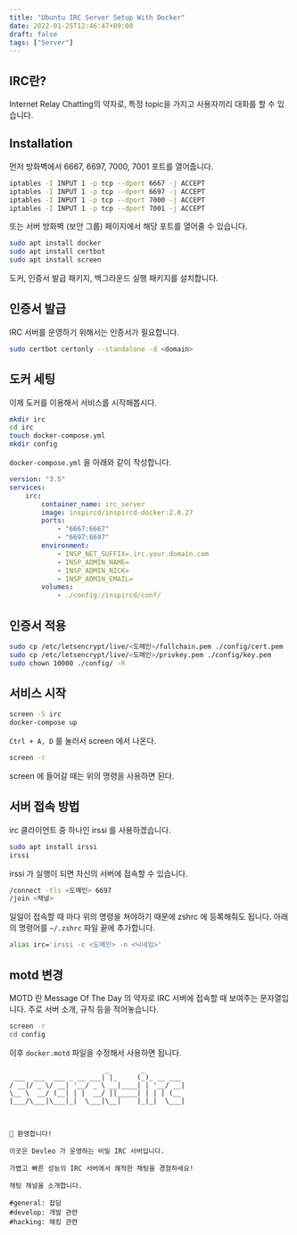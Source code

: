 ```yaml
---
title: "Ubuntu IRC Server Setup With Docker"
date: 2022-01-25T12:46:47+09:00
draft: false
tags: ["Server"]
---
```

## IRC란?

Internet Relay Chatting의 약자로, 특정 topic을 가지고 사용자끼리 대화를 할 수 있습니다.

## Installation

먼저 방화벽에서 6667, 6697, 7000, 7001 포트를 열어줍니다.

```bash
iptables -I INPUT 1 -p tcp --dport 6667 -j ACCEPT
iptables -I INPUT 1 -p tcp --dport 6697 -j ACCEPT
iptables -I INPUT 1 -p tcp --dport 7000 -j ACCEPT
iptables -I INPUT 1 -p tcp --dport 7001 -j ACCEPT
```

또는 서버 방화벽 (보안 그룹) 페이지에서 해당 포트를 열어줄 수 있습니다.

```bash
sudo apt install docker
sudo apt install certbot
sudo apt install screen
```

도커, 인증서 발급 패키지, 백그라운드 실행 패키지를 설치합니다.

## 인증서 발급

IRC 서버를 운영하기 위해서는 인증서가 필요합니다.

```bash
sudo certbot certonly --standalone -d <domain>
```

## 도커 세팅

이제 도커를 이용해서 서비스를 시작해봅시다.

```bash
mkdir irc
cd irc
touch docker-compose.yml
mkdir config
```

`docker-compose.yml` 을 아래와 같이 작성합니다.

```yml
version: "3.5"
services:
    irc:
        container_name: irc_server
        image: inspircd/inspircd-docker:2.0.27
        ports:
            - "6667:6667"
            - "6697:6697"
        environment:
            - INSP_NET_SUFFIX=.irc.your.domain.com
            - INSP_ADMIN_NAME=
            - INSP_ADMIN_NICK=
            - INSP_ADMIN_EMAIL=
        volumes:
            - ./config:/inspircd/conf/
```

## 인증서 적용

```bash
sudo cp /etc/letsencrypt/live/<도메인>/fullchain.pem ./config/cert.pem
sudo cp /etc/letsencrypt/live/<도메인>/privkey.pem ./config/key.pem
sudo chown 10000 ./config/ -R
```

## 서비스 시작

```bash
screen -S irc
docker-compose up
```

`Ctrl + A, D` 를 눌러서 screen 에서 나온다.

```bash
screen -r
```

screen 에 들어갈 때는 위의 명령을 사용하면 된다.

## 서버 접속 방법

irc 클라이언트 중 하나인 irssi 를 사용하겠습니다.

```bash
sudo apt install irssi
irssi
```

irssi 가 실행이 되면 자신의 서버에 접속할 수 있습니다.

```bash
/connect -tls <도메인> 6697
/join <채널>
```

일일이 접속할 때 마다 위의 명령을 쳐야하기 때문에 zshrc 에 등록해줘도 됩니다.
아래의 명령어를 `~/.zshrc` 파일 끝에 추가합니다.

```bash
alias irc='irssi -c <도메인> -n <닉네임>'
```

## motd 변경

MOTD 란 Message Of The Day 의 약자로 IRC 서버에 접속할 때 보여주는 문자열입니다.
주로 서버 소개, 규칙 등을 적어놓습니다.

```bash
screen -r
cd config
```

이후 `docker.motd` 파일을 수정해서 사용하면 됩니다.

```motd
                        _        _
 ___  ___  ___ _ __ ___| |_     (_)_ __ ___
/ __|/ _ \/ __| '__/ _ \ __|____| | '__/ __|
\__ \  __/ (__| | |  __/ ||_____| | | | (__
|___/\___|\___|_|  \___|\__|    |_|_|  \___|



👋 환영합니다!

이곳은 Devleo 가 운영하는 비밀 IRC 서버입니다.

가볍고 빠른 성능의 IRC 서버에서 쾌적한 채팅을 경험하세요!

채팅 채널을 소개합니다.

#general: 잡담
#develop: 개발 관련
#hacking: 해킹 관련
```
